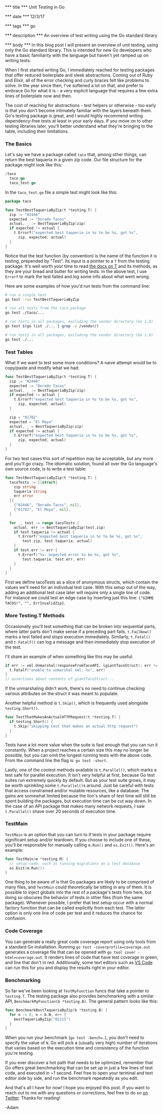 *** title ***
Unit Testing in Go

*** date ***
12/3/17

*** tags ***
go

*** description ***
An overview of test writing using the Go standard library

*** body ***
In this blog post I will present an overview of unit testing, using only the Go standard library. This is intended for new Go developers who have a basic familiarity with the language but haven't yet ramped up on writing tests.

When I first started writing Go, I immediately reached for testing packages that offer reduced boilerplate and sleek abstractions. Coming out of Ruby and Elixir, all of the error checking and curly braces felt like problems to solve. In the year since then, I've softened a lot on that, and prefer to embrace Go for what it is - a very explicit language that requires a few extra lines of boilerplate now and then.

The cost of reaching for abstractions - test helpers or otherwise - too early is that you don't become intimately familiar with the layers beneath them. Go's testing package is great, and I would highly recommend writing dependency-free tests at least in your early days. If you move on to other testing libraries later, you'll better understand what they're bringing to the table, including their limitations.

### The Basics

Let's say we have a package called `taco` that, among other things, can return the best taqueria in a given zip code. Our file structure for the package might look like this:

```go
/taco
  taco.go
  taco_test.go
```

In the `taco_test.go` file a simple test might look like this:

```go
package taco

func TestBestTaqueriaByZip(t *testing.T) {
  zip := "02446"
  expected := "Dorado Tacos"
  actual, _ := BestTaqueriaByZip(zip)
  if expected != actual {
    t.Errorf("expected best taqueria in %s to be %s, got %s",
      zip, expected, actual)
  }
}
```

Notice that the test function (by convention) is the name of the function it is testing, prepended by "Test". Its input is a pointer to a `T` from the testing package. It's well worth your time to read [the docs on T](https://golang.org/pkg/testing/#T) and its methods, as they are your bread and butter for writing tests. In the above test, I use `Errorf` to mark the test failed and log some info about what went wrong.

Here are some examples of how you'd run tests from the command line:

```bash
# run a single test
go test -run TestBestTaqueriaByZip

# run all tests from the taco package
go test ./taco/... 

# run tests in all packages, excluding the vendor directory (Go 1.8)
go test $(go list ./... | grep -v /vendor/)

# run tests in all packages, excluding the vendor directory (Go 1.9)
go test ./...
```

### Test Tables

What if we want to test some more conditions? A naive attempt would be to copy/paste and modify what we had:

```go
func TestBestTaqueriaByZip(t *testing.T) {
  zip := "02446"
  expected := "Dorado Tacos"
  actual, _ := BestTaqueriaByZip(zip)
  if expected != actual {
    t.Errorf("expected best taqueria in %s to be %s, got %s",
      zip, expected, actual)
  }

  zip = "01702"
  expected = "El Maya"
  actual, _ = BestTaqueriaByZip(zip)
  if expected != actual {
    t.Errorf("expected best taqueria in %s to be %s, got %s",
      zip, expected, actual)
  }
}
```

For two test cases this sort of repetition may be acceptable, but any more and you'll go crazy. The idiomatic solution, found all over the Go language's own source code, is to write a test table:

```go
func TestBestTaqueriaByZip(t *testing.T) {
  tacoTests := []struct{
    zip string
    taqueria string
    err error
  }{
    {"02446", "Dorado Tacos", nil},
    {"01702", "El Maya", nil},
  }

  for _, test := range tacoTests {
    actual, err := BestTaqueriaByZip(test.zip)
    if test.taqueria != actual {
      t.Errorf("expected best taqueria in %s to be %s, got %s",
        test.zip, test.taqueria, actual)
    }
    if test.err != err {
      t.Errorf("%s: expected error to be %v, got %v",
        test.taqueria, test.err, err)
    }
  }
}
```

First we define tacoTests as a slice of anonymous structs, which contain the values we'll need for an individual test case. With this setup out of the way, adding an additional test case later will require only a single line of code. For instance we could test an edge case by inserting just this line: `{"GIMME TACOS!", "", ErrInvalidZip}`.

### More Testing.T Methods

Occasionally you'll test something that can be broken into sequential parts, where latter parts don't make sense if a preceding part fails. `t.FailNow()` marks a test failed and stops execution immediately. Similarly, `t.Fatal()` and `t.Fatalf()` can log a message and then immediately stop execution of the test.

I'll share an example of when something like this may be useful:

```go
if err := xml.Unmarshal(responseFromTacoAPI, &giantTacoStruct); err != nil {
  t.Fatalf("unable to unmarshal xml: %v", err)
}
// assertions about contents of giantTacoStruct...
```

If the unmarshaling didn't work, there's no need to continue checking various attributes on the struct it was meant to populate.

Another helpful method is `t.Skip()`, which is frequently used alongside `testing.Short()`.

```go
func TestThatMakesAnActualHTTPRequest(t *testing.T) {
  if testing.Short() {
    t.Skip("skipping test that makes an actual http request")
  }
}
```

Tests have a lot more value when the suite is fast enough that you can run it constantly. When a project reaches a certain size this may no longer be possible, but you can omit the longest running tests with the above code. From the command line the flag is: `go test -short`. 

Lastly, one of the coolest methods available is `t.Parallel()`, which marks a test safe for parallel execution. It isn't very helpful at first, because Go test suites run extremely quickly by default. But as your test suite grows, it may be worth sprinkling some `t.Parallel()`s around. Just be careful with tests that access constrained and/or mutable resources, like a database. The gains are somewhat limited because the lion's share of test time will still be spent building the packages, but execution time can be cut way down. In the case of an API package that makes many network requests, I saw `t.Parallel()` shave over 20 seconds of execution time.

### TestMain

`TestMain` is an option that you can turn to if tests in your package require significant setup and/or teardown. If you choose to include one of these, you'll be responsible for manually calling `m.Run()` and `os.Exit()`. Here's an example:

```go
func TestMain(m *testing.M) {
  // setup code, such as running migrations on a test database
  os.Exit(m.Run())
}
```

One thing to be aware of is that Go packages are likely to be comprised of many files, and `TestMain` could theoretically be sitting in any of them. It is possible to inject globals into the rest of a package's tests from here, but doing so obscures the behavior of tests in other files (from the same package). Whenever possible, I prefer that test setup occur with a normal factory function that can be called explicitly from each test. The latter option is only one line of code per test and it reduces the chance for confusion.

### Code Coverage

You can generate a really great code coverage report using only tools from a standard Go installation.  Running `go test -coverprofile=coverage.out` generates a coverage file that can be opened with `go tool cover -html=coverage.out`. It renders lines of code that have test coverage in green, and line that don't in red. Additionally, some text editors such as [VS Code](https://github.com/Microsoft/vscode-go) can run this for you and display the results right in your editor.


### Benchmarking

So far we've been looking at `TestMyFunction` funcs that take a pointer to `testing.T`. The testing package also provides benchmarking with a similar API, `BenchmarkMyFunction(b *testing.B)`. The general pattern looks like this:

```go
func BenchmarkBestTaqueriaByZip(b *testing.B) {
  for n := 0; n < b.N; n++ {
    bestTaqueriaByZip("02215")
  }
}
```

When you run your benchmark (`go test -bench=.`), you don't need to specify the value of `N`. Go will pick a (usually very high) number of iterations that varies based on the execution time and consistency of the function you're testing. 

If you ever discover a hot path that needs to be optimized, remember that Go offers great benchmarking that can be set up in just a few lines of test code, and executed in ~1 second. Feel free to open your terminal and text editor side by side, and run the benchmark repeatedly as you edit.

And that's all I have for now! I hope you enjoyed this post. If you want to reach out to me with any questions or corrections, feel free to do so [on  Twitter](https://twitter.com/adamczerepinski). Thanks for reading!

-Adam